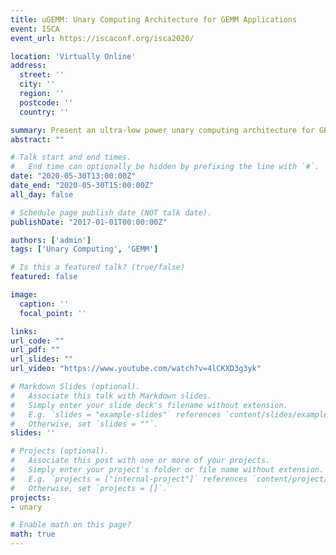 ```yaml
---
title: uGEMM: Unary Computing Architecture for GEMM Applications
event: ISCA
event_url: https://iscaconf.org/isca2020/

location: 'Virtually Online'
address:
  street: ''
  city: ''
  region: ''
  postcode: ''
  country: ''

summary: Present an ultra-low power unary computing architecture for GEMM, which is compatible for both temporal and rate coding.
abstract: ""

# Talk start and end times.
#   End time can optionally be hidden by prefixing the line with `#`.
date: "2020-05-30T13:00:00Z"
date_end: "2020-05-30T15:00:00Z"
all_day: false

# Schedule page publish date (NOT talk date).
publishDate: "2017-01-01T00:00:00Z"

authors: ['admin']
tags: ['Unary Computing', 'GEMM']

# Is this a featured talk? (true/false)
featured: false

image:
  caption: ''
  focal_point: ''

links:
url_code: ""
url_pdf: ""
url_slides: ""
url_video: "https://www.youtube.com/watch?v=4lCKXD3g3yk"

# Markdown Slides (optional).
#   Associate this talk with Markdown slides.
#   Simply enter your slide deck's filename without extension.
#   E.g. `slides = "example-slides"` references `content/slides/example-slides.md`.
#   Otherwise, set `slides = ""`.
slides: ''

# Projects (optional).
#   Associate this post with one or more of your projects.
#   Simply enter your project's folder or file name without extension.
#   E.g. `projects = ["internal-project"]` references `content/project/deep-learning/index.md`.
#   Otherwise, set `projects = []`.
projects:
- unary

# Enable math on this page?
math: true
---
```

